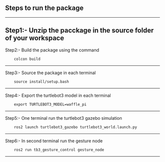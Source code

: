 Steps to run the package
------------------------------------------------------------------------------------------
------------------------------------------------------------------------------------------

Step1:- Unzip the pacckage in the source folder of your workspace
------------------------------------------------------------------------------------------
Step2:- Build the package using the command

        colcon build
------------------------------------------------------------------------------------------        
Step3:- Source the package in each terminal

        source install/setup.bash
------------------------------------------------------------------------------------------
Step4:- Export the turtlebot3 model in each terminal

        export TURTLEBOT3_MODEL=waffle_pi
------------------------------------------------------------------------------------------
Step5:- One terminal run the turtlebot3 gazebo simulation

        ros2 launch turtlebot3_gazebo turtlebot3_world.launch.py
------------------------------------------------------------------------------------------
Step6:- In second terminal run the gesture node

        ros2 run tb3_gesture_control gesture_node
------------------------------------------------------------------------------------------

